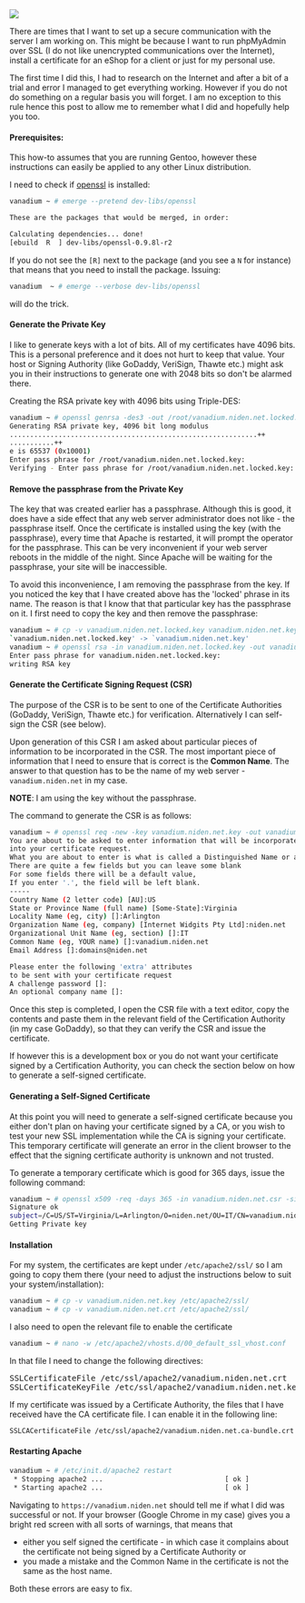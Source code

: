 <img class="post-image" src="{{ cdnUrl }}/files/2010-01-06-design-patterns.png" />

There are times that I want to set up a secure communication with the server I am working on. This might be because I want to run phpMyAdmin over SSL (I do not like unencrypted communications over the Internet), install a certificate for an eShop for a client or just for my personal use.

The first time I did this, I had to research on the Internet and after a bit of a trial and error I managed to get everything working. However if you do not do something on a regular basis you will forget. I am no exception to this rule hence this post to allow me to remember what I did and hopefully help you too.

#### Prerequisites:

This how-to assumes that you are running Gentoo, however these instructions can easily be applied to any other Linux distribution.

I need to check if [openssl](http://www.openssl.org/) is installed:

```sh
vanadium ~ # emerge --pretend dev-libs/openssl

These are the packages that would be merged, in order:

Calculating dependencies... done!
[ebuild  R  ] dev-libs/openssl-0.9.8l-r2
```

If you do not see the `[R]` next to the package (and you see a `N` for instance) that means that you need to install the package. Issuing:

```sh
vanadium  ~ # emerge --verbose dev-libs/openssl
```

will do the trick.

#### Generate the Private Key

I like to generate keys with a lot of bits. All of my certificates have 4096 bits. This is a personal preference and it does not hurt to keep that value. Your host or Signing Authority (like GoDaddy, VeriSign, Thawte etc.) might ask you in their instructions to generate one with 2048 bits so don't be alarmed there.

Creating the RSA private key with 4096 bits using Triple-DES:

```sh
vanadium ~ # openssl genrsa -des3 -out /root/vanadium.niden.net.locked.key 4096
Generating RSA private key, 4096 bit long modulus
.............................................................++
...........++
e is 65537 (0x10001)
Enter pass phrase for /root/vanadium.niden.net.locked.key:
Verifying - Enter pass phrase for /root/vanadium.niden.net.locked.key:
```

#### Remove the passphrase from the Private Key

The key that was created earlier has a passphrase. Although this is good, it does have a side effect that any web server administrator does not like - the passphrase itself. Once the certificate is installed using the key (with the passphrase), every time that Apache is restarted, it will prompt the operator for the passphrase. This can be very inconvenient if your web server reboots in the middle of the night. Since Apache will be waiting for the passphrase, your site will be inaccessible.

To avoid this inconvenience, I am removing the passphrase from the key. If you noticed the key that I have created above has the 'locked' phrase in its name. The reason is that I know that that particular key has the passphrase on it. I first need to copy the key and then remove the passphrase:

```sh
vanadium ~ # cp -v vanadium.niden.net.locked.key vanadium.niden.net.key
`vanadium.niden.net.locked.key' -> `vanadium.niden.net.key'
vanadium ~ # openssl rsa -in vanadium.niden.net.locked.key -out vanadium.niden.net.key
Enter pass phrase for vanadium.niden.net.locked.key:
writing RSA key
```

#### Generate the Certificate Signing Request (CSR)

The purpose of the CSR is to be sent to one of the Certificate Authorities (GoDaddy, VeriSign, Thawte etc.) for verification. Alternatively I can self-sign the CSR (see below).

Upon generation of this CSR I am asked about particular pieces of information to be incorporated in the CSR. The most important piece of information that I need to ensure that is correct is the **Common Name</strong>**. The answer to that question has to be the name of my web server - `vanadium.niden.net` in my case.

**NOTE**: I am using the key without the passphrase.

The command to generate the CSR is as follows:

```sh
vanadium ~ # openssl req -new -key vanadium.niden.net.key -out vanadium.niden.net.csr
You are about to be asked to enter information that will be incorporated
into your certificate request.
What you are about to enter is what is called a Distinguished Name or a DN.
There are quite a few fields but you can leave some blank
For some fields there will be a default value,
If you enter '.', the field will be left blank.
-----
Country Name (2 letter code) [AU]:US
State or Province Name (full name) [Some-State]:Virginia
Locality Name (eg, city) []:Arlington
Organization Name (eg, company) [Internet Widgits Pty Ltd]:niden.net
Organizational Unit Name (eg, section) []:IT
Common Name (eg, YOUR name) []:vanadium.niden.net
Email Address []:domains@niden.net

Please enter the following 'extra' attributes
to be sent with your certificate request
A challenge password []:
An optional company name []:
```

Once this step is completed, I open the CSR file with a text editor, copy the contents and paste them in the relevant field of the Certification Authority (in my case GoDaddy), so that they can verify the CSR and issue the certificate.


If however this is a development box or you do not want your certificate signed by a Certification Authority, you can check the section below on how to generate a self-signed certificate.


#### Generating a Self-Signed Certificate

At this point you will need to generate a self-signed certificate because you either don't plan on having your certificate signed by a CA, or you wish to test your new SSL implementation while the CA is signing your certificate. This temporary certificate will generate an error in the client browser to the effect that the signing certificate authority is unknown and not trusted.

To generate a temporary certificate which is good for 365 days, issue the following command:

```sh
vanadium ~ # openssl x509 -req -days 365 -in vanadium.niden.net.csr -signkey vanadium.niden.net.key -out vanadium.niden.net.crt
Signature ok
subject=/C=US/ST=Virginia/L=Arlington/O=niden.net/OU=IT/CN=vanadium.niden.net/emailAddress=domains@niden.net
Getting Private key
```

#### Installation

For my system, the certificates are kept under `/etc/apache2/ssl/` so I am going to copy them there (your need to adjust the instructions below to suit your system/installation):

```sh
vanadium ~ # cp -v vanadium.niden.net.key /etc/apache2/ssl/
vanadium ~ # cp -v vanadium.niden.net.crt /etc/apache2/ssl/
```

I also need to open the relevant file to enable the certificate

```sh
vanadium ~ # nano -w /etc/apache2/vhosts.d/00_default_ssl_vhost.conf
```

In that file I need to change the following directives:


<pre>SSLCertificateFile /etc/ssl/apache2/vanadium.niden.net.crt
SSLCertificateKeyFile /etc/ssl/apache2/vanadium.niden.net.key</pre>

If my certificate was issued by a Certificate Authority, the files that I have received have the CA certificate file. I can enable it in the following line:

```sh
SSLCACertificateFile /etc/ssl/apache2/vanadium.niden.net.ca-bundle.crt
```

#### Restarting Apache

```sh
vanadium ~ # /etc/init.d/apache2 restart
 * Stopping apache2 ...                              [ ok ]
 * Starting apache2 ...                              [ ok ]
```

Navigating to `https://vanadium.niden.net` should tell me if what I did was successful or not. If your browser (Google Chrome in my case) gives you a bright red screen with all sorts of warnings, that means that

* either you self signed the certificate - in which case it complains about the certificate not being signed by a Certificate Authority or
* you made a mistake and the Common Name in the certificate is not the same as the host name.

Both these errors are easy to fix.
